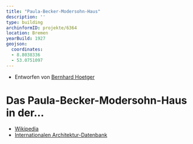 ```yaml
---
title: "Paula-Becker-Modersohn-Haus"
description: ''
type: building
archinformID: projekte/6364
location: Bremen
yearBuild: 1927
geojson:
  coordinates:
  - 8.8038336
  - 53.0751097
---
```


* Entworfen von [Bernhard Hoetger](/tags/Bernhard-Hoetger)

# Das Paula-Becker-Modersohn-Haus in der...
* [Wikipedia](https://de.wikipedia.org/wiki/Paula_Modersohn-Becker_Museum)
* [Internationalen Architektur-Datenbank](https://deu.archinform.net/projekte/6364.htm)

